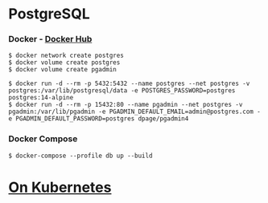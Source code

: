# PostgreSQL

### Docker - [Docker Hub](https://hub.docker.com/_/postgres)
```
$ docker network create postgres
$ docker volume create postgres
$ docker volume create pgadmin

$ docker run -d --rm -p 5432:5432 --name postgres --net postgres -v postgres:/var/lib/postgresql/data -e POSTGRES_PASSWORD=postgres postgres:14-alpine
$ docker run -d --rm -p 15432:80 --name pgadmin --net postgres -v pgadmin:/var/lib/pgadmin -e PGADMIN_DEFAULT_EMAIL=admin@postgres.com -e PGADMIN_DEFAULT_PASSWORD=postgres dpage/pgadmin4
```

### Docker Compose
```
$ docker-compose --profile db up --build
```

# [On Kubernetes](kubernetes/README.md)